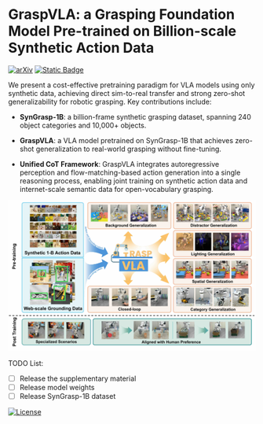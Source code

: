 # GraspVLA: a Grasping Foundation Model Pre-trained on Billion-scale Synthetic Action Data
[![arXiv](https://img.shields.io/badge/arXiv-2505.03233-df2a2a.svg)](https://arxiv.org/pdf/2505.03233)
[![Static Badge](https://img.shields.io/badge/Project-Page-a)](https://pku-epic.github.io/GraspVLA-web/)

<!-- [Shengliang Deng](https://shengliangd.github.io/about/), [Mi Yan](https://miyandoris.github.io/), [Songlin Wei](https://songlin.github.io/), Haixin Ma, Yuxin Yang, [Jiayi Chen](https://jychen18.github.io/), Zhiqi Zhang, Taoyu Yang, Xuheng Zhang, [Heming Cui](https://i.cs.hku.hk/~heming/), [Zhizheng Zhang](https://scholar.google.com/citations?user=X7M0I8kAAAAJ&hl=en), [He Wang](https://hughw19.github.io/) -->

We present a cost-effective pretraining paradigm for VLA models using only synthetic data, achieving direct sim-to-real transfer and strong zero-shot generalizability for robotic grasping. Key contributions include:

- **SynGrasp-1B**: a billion-frame synthetic grasping dataset, spanning 240 object categories and 10,000+ objects.

- **GraspVLA**: a VLA model pretrained on SynGrasp-1B that achieves zero-shot generalization to real-world grasping without fine-tuning.

- **Unified CoT Framework**: GraspVLA integrates autoregressive perception and flow-matching-based action generation into a single reasoning process, enabling joint training on synthetic action data and internet-scale semantic data for open-vocabulary grasping.

![teaser](https://raw.githubusercontent.com/PKU-EPIC/GraspVLA/main/./figs/teaser.jpg)

TODO List:
- [ ] Release the supplementary material
- [ ] Release model weights
- [ ] Release SynGrasp-1B dataset

[![License](https://licensebuttons.net/l/by-nc/4.0/88x31.png)](LICENSE)